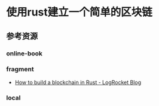 # 使用rust建立一个简单的区块链

## 参考资源

### online-book

### fragment

- [How to build a blockchain in Rust - LogRocket Blog](https://blog.logrocket.com/how-to-build-a-blockchain-in-rust/)

### local

